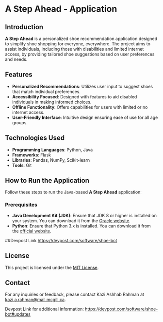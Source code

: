 
# A Step Ahead - Application

## Introduction

**A Step Ahead** is a personalized shoe recommendation application designed to simplify shoe shopping for everyone, everywhere. The project aims to assist individuals, including those with disabilities and limited internet access, by providing tailored shoe suggestions based on user preferences and needs.

## Features

- **Personalized Recommendations**: Utilizes user input to suggest shoes that match individual preferences.
- **Accessibility Focused**: Designed with features to aid disabled individuals in making informed choices.
- **Offline Functionality**: Offers capabilities for users with limited or no internet access.
- **User-Friendly Interface**: Intuitive design ensuring ease of use for all age groups.

## Technologies Used

- **Programming Languages**: Python, Java
- **Frameworks**: Flask
- **Libraries**: Pandas, NumPy, Scikit-learn
- **Tools**: Git

## How to Run the Application

Follow these steps to run the Java-based **A Step Ahead** application:

### Prerequisites

- **Java Development Kit (JDK)**: Ensure that JDK 8 or higher is installed on your system. You can download it from the [Oracle website](https://www.oracle.com/java/technologies/downloads/).
- **Python**: Ensure that Python 3.x is installed. You can download it from the [official website](https://www.python.org/downloads/).


##Devpost Link
https://devpost.com/software/shoe-bot


## License

This project is licensed under the [MIT License](LICENSE).

## Contact

For any inquiries or feedback, please contact Kazi Ashhab Rahman at [kazi.a.rahman@mail.mcgill.ca](mailto:kazi.a.rahman@mail.mcgill.ca).

Devpost Link for additional information: https://devpost.com/software/shoe-bot#updates


